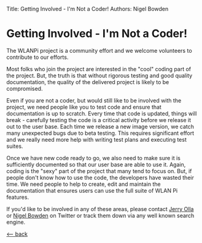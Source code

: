 Title: Getting Involved - I'm Not a Coder!
Authors: Nigel Bowden

# Getting Involved - I'm Not a Coder!

The WLANPi project is a community effort and we welcome volunteers to contribute to our efforts. 

Most folks who join the project are interested in the "cool" coding part of the project. But, the truth is that without rigorous testing and good quality documentation, the quality of the delivered project is likely to be compromised.

Even if you are not a coder, but would still like to be involved with the project, we need people like you to test code and ensure that documentation is up to scratch. Every time that code is updated, things will break - carefully testing the code is a critical activity before we release it out to the user base. Each time we release a new image version, we catch many unexpected bugs due to beta testing. This requires significant effort and we really need more help with writing test plans and executing test suites.

Once we have new code ready to go, we also need to make sure it is sufficiently documented so that our user base are able to use it. Again, coding is the "sexy" part of the project that many tend to focus on. But, if people don't know how to use the code, the developers have wasted their time. We need people to help to create, edit and maintain the documentation that ensures users can use the full suite of WLAN Pi features.

If you'd like to be involved in any of these areas, please contact [Jerry Olla][jerry_twitter] or [Nigel Bowden][nigel_twitter] on Twitter or track them down via any well known search engine.



[<-- back][back]

<!-- Link list -->
[back]: index.md
[nigel_twitter]: https://twitter.com/wifinigel
[jerry_twitter]: https://twitter.com/jolla
